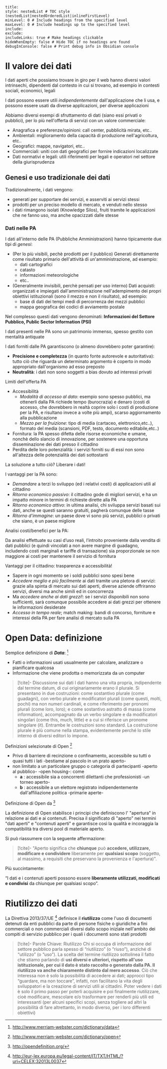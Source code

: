 ```table-of-contents
title: 
style: nestedList # TOC style (nestedList|nestedOrderedList|inlineFirstLevel)
minLevel: 0 # Include headings from the specified level
maxLevel: 0 # Include headings up to the specified level
include: 
exclude: 
includeLinks: true # Make headings clickable
hideWhenEmpty: false # Hide TOC if no headings are found
debugInConsole: false # Print debug info in Obsidian console
```
# Il valore dei dati

I dati aperti che possiamo trovare in giro per il web hanno diversi valori intrinsechi, dipendenti dal contesto in cui si trovano, ad esempio in contesti sociali, economici, legali

I dati possono essere utili *indipendentemente* dall'applicazione che li usa, e possono essere usati da diverse applicazioni, per diverse applicazioni

Abbiamo diversi esempi di sfruttamento di dati (siano essi privati o pubblici), per lo più nell'offerta di servizi con un valore commerciale:
- Anagrafica e preferenze/opinioni: call center, pubblicità mirata, etc..
- Ambientali: miglioramento della capacità di produzione nell'agricoltura, etc..
- Geografici: mappe, navigatori, etc..
- Commerciali: uniti con dati geografici per fornire indicazioni localizzate
- Dati normativi e legali: utili riferimenti per legali e operatori nel settore della giurisprudenza
## Genesi e uso tradizionale dei dati

Tradizionalmente, i dati vengono:
- generati per supportare dei servizi, e asserviti ai servizi stessi
- prodotti per un preciso modello di mercato, e venduti nello stesso
- i dati rimangono isolati (Knowledge Silos), fruiti tramite le applicazioni che ne fanno uso, ma anche opacizzati dalle stesse
### Dati nelle PA

I dati all'interno delle PA (Pubbliche Amministrazioni) hanno tipicamente due tipi di *genesi*:
- (Per lo più visibili, pechè prodiotti per il pubblico) Generati direttamente come risultato primario dell'attività di un'amministrazione, ad esempio:
	- dati cartografici
	- catasto
	- informazioni meteorologiche
	- etc..
- (Generalmente invisibili, perchè pensati per uso interno) Dati acquisti: organizzati e impiegati dall'amministrazione nell'adempimento dei propri obiettivi istituzionali (sono il mezzo e non il risultato), ad esempio:
	- base di dati dei tempi medi di percorrenza dei mezzi pubblici
	- mappa geografica dei codici di avviamento postale

Nel complesso questi dati vengono denominati: **Informazioni del Settore Pubblico, Public Sector Information (PSI)**

I dati presenti nelle PA sono un patrimonio immenso, spesso gestito con mentalità antiquate

I dati forniti dalle PA garantiscono (o almeno dovrebbero poter garantire):
- **Precisione e completezza** (in quanto fonte autorevole e autoritativa): tutto ciò che riguarda un determinato argomento è coperto in modo appropriato dall'organismo ad esso preposto
- **Neutralità**: i dati non sono soggetti a bias dovuto ad interessi privati

Limiti dell'offerta PA

- Accessibilità
	- *Modalità di accesso al dato*: esempio sono spesso pubblici, ma ottenerli dalla PA richiede tempo (burocrazia) e denaro (costi di accesso, che dovrebbero in realtà coprire solo i costi di produzione per la PA, e risultano invece a volte più ampi), scarso aggiornamento alla pubblicazione
	- *Mezzo per la fruizione*: tipo di media (cartaceo, elettronico,etc..), formato del media (scansioni, PDF, testo, documento editabile,etc..)
- Fornitura: la PA spesso difetta delle risorse economiche e umane, nonchè dello slancio di innovazione, per sostenere una opportuna disseminazione dei dati presso il cittadino
- Perdita delle loro potenzialità: i servizi forniti su di essi non sono all'altezza delle potenzialità dei dati sottostanti

La soluzione a tutto ciò? Liberare i dati!

I vantaggi per la PA sono:
- *Demandare* a terzi lo sviluppo (ed i relativi costi) di applicazioni utili al cittadino
- *Ritorno economico passivo*: il cittadino gode di migliori servizi, e ha un impatto minore in termini di richieste dirette alla PA
- *Ritorno economico attivo*: in ultima analisi, chi sviluppa servizi basati sui dati, anche se questi saranno gratuiti, pagherà comunque delle tasse
- *Ritorno d'immagine*: un paese dove vi sono più servizi, pubblici o privati che siano, è un paese migliore

Analisi costi/benefici per la PA:

Da analisi effettuate su casi d’uso reali, l’introito proveniente dalla vendita di dati pubblici (e quindi vincolati a non avere margine di guadagno, includendo costi marginali e tariffe di transazione) sia proporzionale se non maggiore ai costi per mantenere il servizio di fornitura

Vantaggi per il cittadino: trasparenza e accessibilità!
- Sapere in ogni momento se i soldi pubblici sono spesi bene
- *Accedere meglio e più facilmente* ai dati tramite una pletora di servizi: grazie alla spinta di mercato sui dati aperti, diverse aziende offriranno servizi, diversi ma anche simili ed in concorrenza
- Ma *accedere anche ai dati grezzi*!: se i servizi disponibili non sono sufficienti, sarà comunque possibile accedere ai dati grezzi per ottenere le informazioni desiderate
- *Accesso in tempo reale*; match making: bandi di concorso, forniture e interessi della PA per fare analisi di mercato sulla PA
# Open Data: definizione

Semplice definizione di ***Data***: [^1]
- Fatti o informazioni usati usualmente per calcolare, analizzare o pianificare qualcosa
- Informazione che viene prodotta o memorizzata da un computer

>[!cite]- Discussione sui dati
>I dati hanno una vita propria, indipendente dal termine datum, di cui originariamente erano il plurale. Si presentano in due costruzioni: come sostantivo plurale (come guadagni), con verbo plurale e modificatori plurali (come questi, molti, pochi) ma non numeri cardinali, e come riferimento per pronomi plurali (come loro, loro); e come sostantivo astratto di massa (come information), accompagnato da un verbo singolare e da modificatori singolari (come this, much, little) e a cui si riferisce un pronome singolare (it). Entrambe le costruzioni sono standard. La costruzione plurale è più comune nella stampa, evidentemente perché lo stile interno di diversi editori lo impone.

Definizioni selezionate di Open [^2]
- Privo di barriere di recinzione o confinamento, accessibile su tutti o quasi tutti i lati -bestiame al pascolo in un prato aperto-
- non limitato a un particolare gruppo o categoria di partecipanti -aperto al pubblico- -open housing-: come 
	- **a** : accessibile sia a concorrenti dilettanti che professionisti -un torneo aperto- 
	- **b** : accessibile a un elettore registrato indipendentemente dall'affiliazione politica -primarie aperte-

Definizione di Open da [^3]

La definizione di Open stabilisce i principi che definiscono l' "apertura" in relazione ai dati e ai contenuti. Precisa il significato di "aperto" nei termini "dati aperti" e "contenuti aperti" e garantisce così la qualità e incoraggia la compatibilità tra diversi pool di materiale aperto.

Si può riassumere con la seguente affermazione:

>[!cite]- 
>"Aperto significa che **chiunque** può **accedere, utilizzare, modificare e condividere** liberamente per **qualsiasi scopo** (soggetto, al massimo, a requisiti che preservano la provenienza e l'apertura)".

Più succintamente:

“I dati e i contenuti aperti possono essere **liberamente utilizzati, modificati e condivisi** da chiunque per qualsiasi scopo”.


[^1]: http://www.merriam-webster.com/dictionary/data

[^2]: http://www.merriam-webster.com/dictionary/open

[^3]: http://opendefinition.org/

# Riutilizzo dei dati

La Direttiva 2013/37/UE [^4] definisce il **riutilizzo** come l'uso di documenti detenuti da enti pubblici da parte di persone fisiche o giuridiche a fini commerciali o non commerciali diversi dallo scopo iniziale nell'ambito dei compiti di servizio pubblico per i quali i documenti sono stati prodotti

>[!cite]- Parole Chiave: Riutilizzo
>Chi si occupa di informazione del settore pubblico parla spesso di “riutilizzo” (o “riuso”), anziché di “utilizzo” (o “uso”). La scelta del termine riutilizzo sottolinea il fatto che stiamo parlando di **usi diversi e ulteriori, rispetto all'uso istituzionale, per cui il dato è stato raccolto o generato dalla PA. Il riutilizzo va anche chiaramente distinto dal mero accesso**. Ciò che interessa non è solo la possibilità di accedere ai dati; approcci tipo “guardare, ma non toccare”, infatti, non facilitano la vita degli sviluppatori e la creazione di servizi utili ai cittadini. Poter vedere i dati è solo il primo passo per poterli acquisire e poi finalmente riutilizzare, cioè modificare, mescolare e/o trasformare per renderli più utili ed interessanti (per alcuni specifici scopi, senza togliere ad altri la possibilità di fare altrettanto, in modo diverso, per i loro differenti obiettivi)



[^4]: http://eur-lex.europa.eu/legal-content/IT/TXT/HTML/?uri=CELEX:32013L0037
